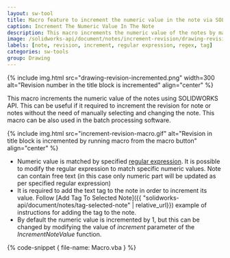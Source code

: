 ```yaml
---
layout: sw-tool
title: Macro feature to increment the numeric value in the note via SOLIDWORKS API
caption: Increment The Numeric Value In The Note
description: This macro increments the numeric value of the notes by matching regular expression (e.g. incrementing the revision) using SOLIDWORKS API
image: /solidworks-api/document/notes/increment-revision/drawing-revision-incremented.png
labels: [note, revision, increment, regular expression, regex, tag]
categories: sw-tools
group: Drawing
---
```

{% include img.html src="drawing-revision-incremented.png" width=300 alt="Revision number in the title block is incremented" align="center" %}

This macro increments the numeric value of the notes using SOLIDWORKS API. This can be useful if it required to increment the revision for note or notes without the need of manually selecting and changing the note. This macro can be also used in the batch processing software.

{% include img.html src="increment-revision-macro.gif" alt="Revision in title block is incremented by running macro from the macro button" align="center" %}

* Numeric value is matched by specified [regular expression](https://en.wikipedia.org/wiki/Regular_expression). It is possible to modify the regular expression to match specific numeric values. Note can contain free text (in this case only numeric part will be updated as per specified regular expression)
* It is required to add the text tag to the note in order to increment its value. Follow [Add Tag To Selected Note]({{ "solidworks-api/document/notes/tag-selected-note" | relative_url}}) example of instructions for adding the tag to the note.
* By default the numeric value is incremented by 1, but this can be changed by modifying the value of *increment* parameter of the *IncrementNoteValue* function.

{% code-snippet { file-name: Macro.vba } %}
